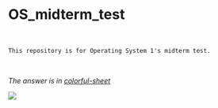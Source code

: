 # OS_midterm_test

<br>

`This repository is for Operating System 1's midterm test.`

<br>

*The answer is in [colorful-sheet](https://github.com/Alnya/OS_midterm_test/blob/master/colorful-sheet.png?raw=true)*

<img src="https://github.com/Alnya/OS_midterm_test.git/colorful-sheet.png">
